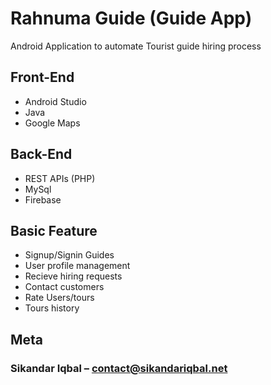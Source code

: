 # Rahnuma Guide (Guide App)

Android Application to automate Tourist guide hiring process 



## Front-End
<ul>
<li>Android Studio</li>
<li>Java</li>
<li>Google Maps</li>
</ul>

## Back-End
<ul>
<li>REST APIs (PHP)</li>
<li>MySql</li>
<li>Firebase</li>
</ul>


## Basic Feature
<ul>
<li>Signup/Signin Guides</li>
<li>User profile management</li>
<li>Recieve hiring requests</li>



<li>Contact customers</li>

<li>Rate Users/tours</li>

<li>Tours history</li>
</ul>





## Meta

### Sikandar Iqbal – contact@sikandariqbal.net




<!-- Markdown link & img dfn's -->
[npm-image]: https://img.shields.io/npm/v/datadog-metrics.svg?style=flat-square
[npm-url]: https://npmjs.org/package/datadog-metrics
[npm-downloads]: https://img.shields.io/npm/dm/datadog-metrics.svg?style=flat-square
[travis-image]: https://img.shields.io/travis/dbader/node-datadog-metrics/master.svg?style=flat-square
[travis-url]: https://travis-ci.org/dbader/node-datadog-metrics
[wiki]: https://github.com/yourname/yourproject/wiki
